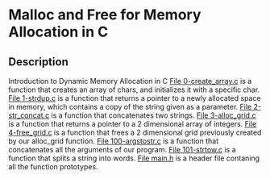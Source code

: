 # Malloc and Free for Memory Allocation in C
## Description
Introduction to Dynamic Memory Allocation in C
[File 0-create_array.c](./0-create_array.c) is a function that creates an array of chars, and initializes it with a specific char.
[File 1-strdup.c](./1-strdup.c) is a function that returns a pointer to a newly allocated space in memory, which contains a copy of the string given as a parameter.
[File 2-str_concat.c](./2-str_concat.c) is a function that concatenates two strings.
[File 3-alloc_grid.c](./3-alloc_grid.c) is a function that returns a pointer to a 2 dimensional array of integers.
[File 4-free_grid.c](./4-free_grid.c) is a function that frees a 2 dimensional grid previously created by our alloc_grid function.
[File 100-argstostr.c](./100-argstostr.c) is a function that concatenates all the arguments of our program.
[File 101-strtow.c](./101-strtow.c) is a function that splits a string into words.
[File main.h](./main.h) is a header file contaning all the function prototypes.
